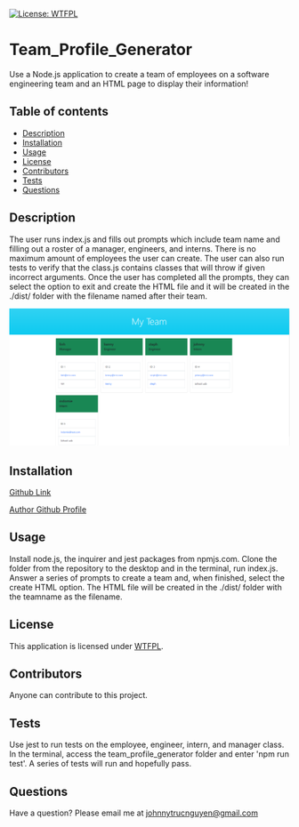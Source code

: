 [![License: WTFPL](https://img.shields.io/badge/License-WTFPL-brightgreen.svg)](http://www.wtfpl.net/about/)
# Team_Profile_Generator
Use a Node.js application to create a team of employees on a software engineering team and an HTML page to display their information!

## Table of contents
* [Description](#description)
* [Installation](#installation)
* [Usage](#usage)
* [License](#license)
* [Contributors](#contributors)
* [Tests](#tests)
* [Questions](#questions)

## Description

The user runs index.js and fills out prompts which include team name and filling out a roster of a manager, engineers, and interns.  There is no maximum amount of employees the user can create.  The user can also run tests to verify that the class.js contains classes that will throw if given incorrect arguments.  Once the user has completed all the prompts, they can select the option to exit and create the HTML file and it will be created in the ./dist/ folder with the filename named after their team.

<img src=".\assets\readmeScreenshot.png">

## Installation

[Github Link](https://github.com/NguyenJohnnyT/Team_Profile_Generator) 

[Author Github Profile](https://github.com/NguyenJohnnyT)

## Usage

Install node.js, the inquirer and jest packages from npmjs.com.  Clone the folder from the repository to the desktop and in the terminal, run index.js.  Answer a series of prompts to create a team and, when finished, select the create HTML option.  The HTML file will be created in the ./dist/ folder with the teamname as the filename.

## License

This application is licensed under [WTFPL]((http://www.wtfpl.net/about/)).

## Contributors

Anyone can contribute to this project.

## Tests

Use jest to run tests on the employee, engineer, intern, and manager class. In the terminal, access the team_profile_generator folder and enter 'npm run test'.  A series of tests will run and hopefully pass.

## Questions
Have a question? Please email me at johnnytrucnguyen@gmail.com